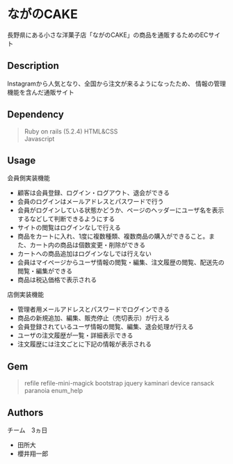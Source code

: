 
# **ながのCAKE**
長野県にある小さな洋菓子店「ながのCAKE」の商品を通販するためのECサイト


## Description
Instagramから人気となり、全国から注文が来るようになったため、
情報の管理機能を含んだ通販サイト


## Dependency

>  Ruby on rails (5.2.4) 
>  HTML&CSS  
>  Javascript


## Usage
会員側実装機能
- 顧客は会員登録、ログイン・ログアウト、退会ができる
- 会員のログインはメールアドレスとパスワードで行う
- 会員がログインしている状態かどうか、ページのヘッダーにユーザ名を表示するなどして判断できるようにする
- サイトの閲覧はログインなしで行える
- 商品をカートに入れ、1度に複数種類、複数商品の購入ができること。また、カート内の商品は個数変更・削除ができる
- カートへの商品追加はログインなしでは行えない
- 会員はマイページからユーザ情報の閲覧・編集、注文履歴の閲覧、配送先の閲覧・編集ができる
- 商品は税込価格で表示される

店側実装機能
- 管理者用メールアドレスとパスワードでログインできる
- 商品の新規追加、編集、販売停止（売切表示）が行える
- 会員登録されているユーザ情報の閲覧、編集、退会処理が行える
- ユーザの注文履歴が一覧・詳細表示できる
- 注文履歴には注文ごとに下記の情報が表示される


## Gem
> refile
> refile-mini-magick
> bootstrap
> jquery
> kaminari
> device
> ransack
> paranoia
> enum_help


## Authors
チーム　3ヵ日
- 田所大
- 櫻井翔一郎
